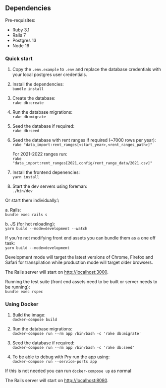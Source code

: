 ## Dependencies

Pre-requisites:

- Ruby 3.1
- Rails 7
- Postgres 13
- Node 16

### Quick start

1. Copy the `.env.example` to `.env` and replace the database credentials with your local postgres user credentials.

2. Install the dependencies:\
  `bundle install`

3. Create the database:\
  `rake db:create`

4. Run the database migrations:\
  `rake db:migrate`

5. Seed the database if required:\
`rake db:seed`

6. Seed the database with rent ranges if required (~7000 rows per year):\
`rake "data_import:rent_ranges[<start_year>,<rent_ranges_path>]"`

    For 2021-2022 ranges run:\
    `rake "data_import:rent_ranges[2021,config/rent_range_data/2021.csv]"`

7. Install the frontend depenencies:\
  `yarn install`

8. Start the dev servers using foreman:\
  `./bin/dev`

  Or start them individually:\

  a. Rails:\
    `bundle exec rails s`

  b. JS (for hot reloading):\
    `yarn build --mode=development --watch`

If you're not modifying front end assets you can bundle them as a one off task:\
  `yarn build --mode=development`

Development mode will target the latest versions of Chrome, Firefox and Safari for transpilation while production mode will target older browsers.

The Rails server will start on <http://localhost:3000>.

Running the test suite (front end assets need to be built or server needs to be running):\
  `bundle exec rspec`

### Using Docker

1. Build the image:\
`docker-compose build`

2. Run the database migrations:\
`docker-compose run --rm app /bin/bash -c 'rake db:migrate'`

3. Seed the database if required:\
`docker-compose run --rm app /bin/bash -c 'rake db:seed'`

4. To be able to debug with Pry run the app using:\
`docker-compose run --service-ports app`

If this is not needed you can run `docker-compose up` as normal

The Rails server will start on <http://localhost:8080>.
